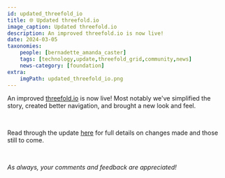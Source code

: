 ```yaml
---
id: updated_threefold_io
title: 🌐 Updated threefold.io
image_caption: Updated threefold.io
description: An improved threefold.io is now live!
date: 2024-03-05
taxonomies:
    people: [bernadette_amanda_caster]
    tags: [technology,update,threefold_grid,community,news]
    news-category: [foundation]
extra:
    imgPath: updated_threefold_io.png
---
```


An improved [threefold.io](https://www.threefold.io/) is now live! Most notably we've simplified the story, created better navigation, and brought a new look and feel.

<br/>

Read through the update [here](https://forum.threefold.io/t/updated-threefold-io-march-2024/4238) for full details on changes made and those still to come.

<br/>

*As always, your comments and feedback are appreciated!*

